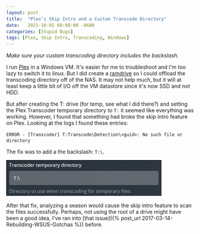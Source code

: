 ```yaml
---
layout: post
title:  "Plex's Skip Intro and a Custom Transcode Directory"
date:   2021-10-01 08:00:00 -0600
categories: [Stupid Bugs]
tags: [Plex, Skip Intro, Transcoding, Windows]
---
```


*Make sure your custom transcoding directory includes the backslash.*

I run [Plex](https://plex.tv) in a Windows VM. It's easier for me to troubleshoot and I'm too lazy to switch it to linux. But I did create a [ramdrive](https://www.tenforums.com/tutorials/174094-how-create-ram-disk-imdisk-windows-10-a.html) so I could offload the transcoding directory off of the NAS. It may not help much, but it will at least keep a little bit of I/O off the VM datastore since it's now SSD and not HDD.

But after creating the T: drive (for temp, see what I did there?) and setting the Plex Transcoder temporary directory to `T:` it seemed like everything was working. However, I found that something had broke the skip intro feature on Plex. Looking at the logs I found these entries:

```
ERROR - [Transcoder] T:Transcode\Detection\<guid>: No such file or directory
```

The fix was to add a the backslash: `T:\`.


![Plex Transcoder temporary directory setting](/assets/2021/10/plex-transcoder-temp-dir.png)

After that fix, analyzing a season would cause the skip intro feature to scan the files successfully.
Perhaps, not using the root of a drive might have been a good idea, I've ran into [that issue]({% post_url 2017-03-14-Rebuilding-WSUS-Gotchas %}) before.
